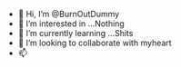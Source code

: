 - 👋 Hi, I’m @BurnOutDummy
- 👀 I’m interested in ...Nothing
- 🌱 I’m currently learning ...Shits
- 💞️ I’m looking to collaborate with myheart
- 📫 

<!---
BurnOutDummy/BurnOutDummy is a ✨ special ✨ repository because its `README.md` (this file) appears on your GitHub profile.
You can click the Preview link to take a look at your changes.
--->
